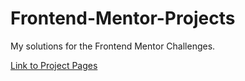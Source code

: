 # Frontend-Mentor-Projects
My solutions for the Frontend Mentor Challenges.

[Link to Project Pages](https://terenceclzhang.github.io/Frontend-Mentor-Projects/)
